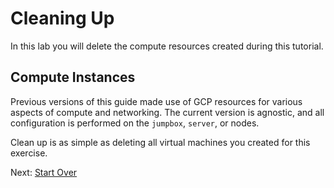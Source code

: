 # Cleaning Up

In this lab you will delete the compute resources created during this tutorial.

## Compute Instances

Previous versions of this guide made use of GCP resources for various aspects of compute and networking. The current version is agnostic, and all configuration is performed on the `jumpbox`, `server`, or nodes.

Clean up is as simple as deleting all virtual machines you created for this exercise.

Next: [Start Over](A_KUBER/scratch/kubernetes-the-hard-way/README.md)
